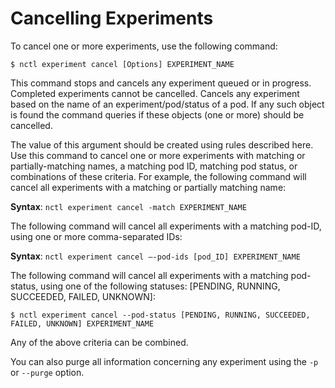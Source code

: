 # Cancelling Experiments

To cancel one or more experiments, use the following command:
 
`$ nctl experiment cancel [Options] EXPERIMENT_NAME`

This command stops and cancels any experiment queued or in progress. Completed experiments cannot be cancelled.  Cancels any experiment based on the name of an experiment/pod/status of a pod. If any such object is found the command queries if these objects (one or more) should be cancelled.

The value of this argument should be created using rules described here. Use this command to cancel one or more experiments with matching or partially-matching names, a matching pod ID, matching pod status, or combinations of these criteria.
For example, the following command will cancel all experiments with a matching or partially matching name:

**Syntax**: `nctl experiment cancel -match EXPERIMENT_NAME`

The following command will cancel all experiments with a matching pod-ID, using one or more comma-separated IDs:

**Syntax**: `nctl experiment cancel –-pod-ids [pod_ID] EXPERIMENT_NAME`

The following command will cancel all experiments with a matching pod-status, using one of the following statuses: [PENDING, RUNNING, SUCCEEDED, FAILED, UNKNOWN]:

`$ nctl experiment cancel --pod-status [PENDING, RUNNING, SUCCEEDED, FAILED, UNKNOWN] EXPERIMENT_NAME`

Any of the above criteria can be combined. 

You can also purge all information concerning any experiment using the `-p` or `--purge` option.
